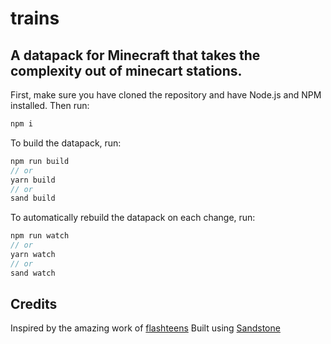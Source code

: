 # trains

A datapack for Minecraft that takes the complexity out of minecart stations.
---

First, make sure you have cloned the repository and have Node.js and NPM installed. Then run:
```bash
npm i
```

To build the datapack, run:
```ts
npm run build
// or
yarn build
// or
sand build
```

To automatically rebuild the datapack on each change, run:
```ts
npm run watch
// or
yarn watch
// or
sand watch
```
## Credits
Inspired by the amazing work of [flashteens](https://flashteensmc.blogspot.com/)
Built using [Sandstone](https://www.sandstone.dev/)
